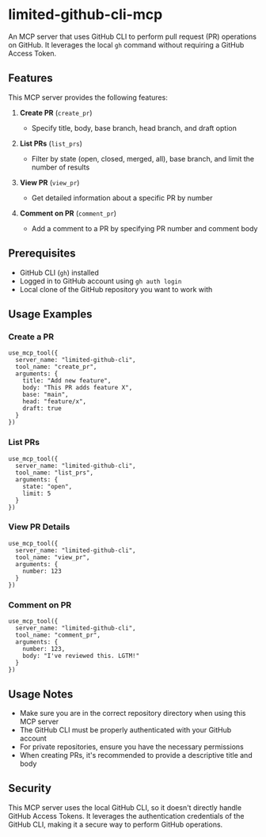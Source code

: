 # limited-github-cli-mcp

An MCP server that uses GitHub CLI to perform pull request (PR) operations on GitHub. It leverages the local `gh` command without requiring a GitHub Access Token.

## Features

This MCP server provides the following features:

1. **Create PR** (`create_pr`)
   - Specify title, body, base branch, head branch, and draft option

2. **List PRs** (`list_prs`)
   - Filter by state (open, closed, merged, all), base branch, and limit the number of results

3. **View PR** (`view_pr`)
   - Get detailed information about a specific PR by number

4. **Comment on PR** (`comment_pr`)
   - Add a comment to a PR by specifying PR number and comment body

## Prerequisites

- GitHub CLI (`gh`) installed
- Logged in to GitHub account using `gh auth login`
- Local clone of the GitHub repository you want to work with

## Usage Examples

### Create a PR

```
use_mcp_tool({
  server_name: "limited-github-cli",
  tool_name: "create_pr",
  arguments: {
    title: "Add new feature",
    body: "This PR adds feature X",
    base: "main",
    head: "feature/x",
    draft: true
  }
})
```

### List PRs

```
use_mcp_tool({
  server_name: "limited-github-cli",
  tool_name: "list_prs",
  arguments: {
    state: "open",
    limit: 5
  }
})
```

### View PR Details

```
use_mcp_tool({
  server_name: "limited-github-cli",
  tool_name: "view_pr",
  arguments: {
    number: 123
  }
})
```

### Comment on PR

```
use_mcp_tool({
  server_name: "limited-github-cli",
  tool_name: "comment_pr",
  arguments: {
    number: 123,
    body: "I've reviewed this. LGTM!"
  }
})
```

## Usage Notes

- Make sure you are in the correct repository directory when using this MCP server
- The GitHub CLI must be properly authenticated with your GitHub account
- For private repositories, ensure you have the necessary permissions
- When creating PRs, it's recommended to provide a descriptive title and body

## Security

This MCP server uses the local GitHub CLI, so it doesn't directly handle GitHub Access Tokens. It leverages the authentication credentials of the GitHub CLI, making it a secure way to perform GitHub operations.
